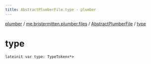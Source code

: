 ```yaml
---
title: AbstractPlumberFile.type - plumber
---
```


[plumber](../../index.html) / [me.bristermitten.plumber.files](../index.html) / [AbstractPlumberFile](index.html) / [type](./type.html)

# type

`lateinit var type: TypeToken<*>`